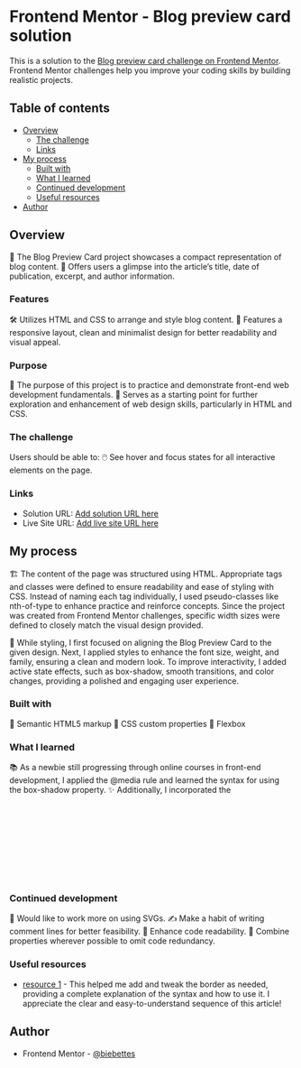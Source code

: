 # Frontend Mentor - Blog preview card solution

This is a solution to the [Blog preview card challenge on Frontend Mentor](https://www.frontendmentor.io/challenges/blog-preview-card-ckPaj01IcS). Frontend Mentor challenges help you improve your coding skills by building realistic projects.

## Table of contents

- [Overview](#overview)
  - [The challenge](#the-challenge)
  - [Links](#links)
- [My process](#my-process)
  - [Built with](#built-with)
  - [What I learned](#what-i-learned)
  - [Continued development](#continued-development)
  - [Useful resources](#useful-resources)
- [Author](#author)

## Overview

📝 The Blog Preview Card project showcases a compact representation of blog content.
👀 Offers users a glimpse into the article’s title, date of publication, excerpt, and author information.

### Features

🛠️ Utilizes HTML and CSS to arrange and style blog content.
📱 Features a responsive layout, clean and minimalist design for better readability and visual appeal.

### Purpose

🎯 The purpose of this project is to practice and demonstrate front-end web development fundamentals.
🚀 Serves as a starting point for further exploration and enhancement of web design skills, particularly in HTML and CSS.

### The challenge

Users should be able to:
🖱️ See hover and focus states for all interactive elements on the page.

### Links

- Solution URL: [Add solution URL here](https://github.com/biebettes/blog-preview-card.git)
- Live Site URL: [Add live site URL here](https://biebettes.github.io/blog-preview-card/)

## My process

🏗️ The content of the page was structured using HTML. Appropriate tags and classes were defined to ensure readability and ease of styling with CSS. Instead of naming each tag individually, I used pseudo-classes like nth-of-type to enhance practice and reinforce concepts. Since the project was created from Frontend Mentor challenges, specific width sizes were defined to closely match the visual design provided.

🎨 While styling, I first focused on aligning the Blog Preview Card to the given design. Next, I applied styles to enhance the font size, weight, and family, ensuring a clean and modern look. To improve interactivity, I added active state effects, such as box-shadow, smooth transitions, and color changes, providing a polished and engaging user experience.

### Built with

📜 Semantic HTML5 markup
🎨 CSS custom properties
📐 Flexbox

### What I learned

📚 As a newbie still progressing through online courses in front-end development, I applied the @media rule and learned the syntax for using the box-shadow property.
✨ Additionally, I incorporated the <svg> element in my code for the first time, expanding my skills in vector graphics!

### Continued development

🎨 Would like to work more on using SVGs.
✍️ Make a habit of writing comment lines for better feasibility.
📖 Enhance code readability.
🔄 Combine properties wherever possible to omit code redundancy.

### Useful resources

- [resource 1](https://css-tricks.com/almanac/properties/b/box-shadow/) - This helped me add and tweak the border as needed, providing a complete explanation of the syntax and how to use it. I appreciate the clear and easy-to-understand sequence of this article!

## Author

- Frontend Mentor - [@biebettes](https://www.frontendmentor.io/profile/biebettes)
